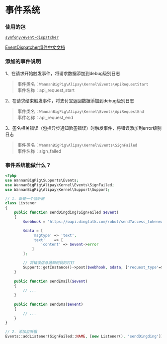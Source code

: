 # 事件系统

### 使用的包

[`symfony/event-dispatcher`](https://github.com/symfony/event-dispatcher)

[EventDispatcher组件中文文档](http://www.symfonychina.com/doc/current/components/event_dispatcher.html)

### 添加的事件说明

1、在请求开始触发事件，将请求数据添加到debug级别日志

> 事件类名：`WannanBigPig\Alipay\Kernel\Events\ApiRequestStart`  
> 事件名称：api\_request\_start

2、在请求结束触发事件，将支付宝返回数据添加到debug级别日志

> 事件类名：`WannanBigPig\Alipay\Kernel\Events\ApiRequestEnd`  
> 事件名称：api\_request\_end

3、签名相关错误（包括异步通知验签错误）时触发事件，将错误添加到error级别日志

> 事件类名：`WannanBigPig\Alipay\Kernel\Events\SignFailed`  
> 事件名称：sign\_failed

###  事件系统能做什么？

```php
<?php
use WannanBigPig\Supports\Events;
use WannanBigPig\Alipay\Kernel\Events\SignFailed;
use WannanBigPig\Alipay\Kernel\Support\Support;

// 1. 新建一个监听器
class Listener
{
    public function sendDingding(SignFailed $event)
    {
        $webhook = "https://oapi.dingtalk.com/robot/send?access_token=xxxxxx";

        $data = [
            'msgtype' => 'text',
            'text'    => [
                'content' => $event->error
            ]
        ];

        // 将错误信息通知到我的钉钉
        Support::getInstance()->post($webhook, $data, ['request_type'=>'json']);
    }
    
    public function sendEmail($event)
    {
        // ...
    }
    
    public function sendSms($event)
    {
        // ...
    }
}

// 2. 添加监听器
Events::addListener(SignFailed::NAME, [new Listener(), 'sendDingding']);
```

 


